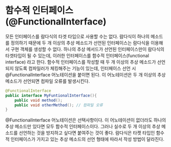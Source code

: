 # 함수적 인터페이스(@FunctionalInterface)

모든 인터페이스를 람다식의 타겟 타입으로 사용할 수는 없다.
람다식이 하나의 메소드를 정의하기 때문에 두 개 이상의 추상 메소드가 선언된 인터페이스는
람다식을 이용해서 구현 객체를 생성할 수 없다. 하나의 추상 메서드가 선언된 인터페이스만이
람다식의 타겟타입이 될 수 있는데, 이러한 인터페이스를 함수적 인터페이스(functional interface)
라고 한다. 함수적 인터페이스를 작성할 때 두 개 이상의 추상 메소드가 선언되지 않도록
컴파일러가 체킹해주는 기능이 있는데, 인터페이스 선언 시 @FunctionalInterface 어노테이션을 
붙이면 된다. 이 어노테이션은 두 개 이상의 추상 메소드가 선언되면 컴파일 오류를 발생시킨다.


```java
@FunctionalInterface
public interface MyFuntionalInterface(){
    public void method();
    public void otherMethod(); // 컴파일 오류
}
```

@FunctionalInterface 어노테이션은 선택사항이다. 이 어노테이션이 없더라도 
하나의 추상 메소드만 있다면 모두 함수적 인터페이스이다. 그러나 실수로 두 개 이상의
추상 메소드를 선언하는 것을 방지하고 싶다면 붙여주는 것이 좋다.
람다식은 타켓 타입인 함수적 인터페이스가 가지고 있는 추상 메소드의 선언 형태에 따라서
작성 방법이 달라진다.